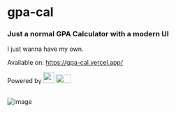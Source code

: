 # gpa-cal

### Just a normal GPA Calculator with a modern UI

I just wanna have my own.

Available on: https://gpa-cal.vercel.app/

<div>
Powered by <image width="25" height="25" src="https://preactjs.com/assets/app-icon.png" >
<image width="35" height="20" src="https://seeklogo.com/images/T/tailwind-css-logo-5AD4175897-seeklogo.com.png">
</div>

<br/>

![image](https://github.com/Lostjerome/gpa-cal/assets/88102079/c21467f5-3af9-41ea-ba47-f223b2fcdfe6)
